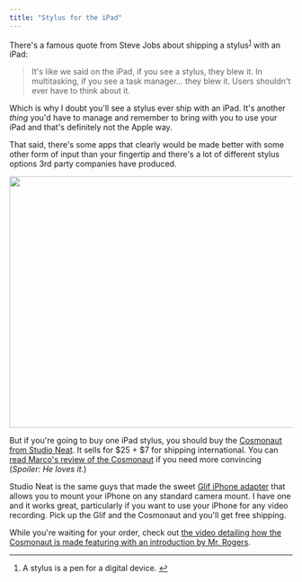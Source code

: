 ```yaml
---
title: "Stylus for the iPad"
---
```

<p>There's a famous quote from Steve Jobs about shipping a stylus<sup id="fnref-19887:1"><a href="#fn-19887:1" rel="footnote">1</a></sup> with an iPad:</p>
<blockquote><p>
  It's like we said on the iPad, if you see a stylus, they blew it. In multitasking, if you see a task manager... they blew it. Users shouldn't ever have to think about it.
</p></blockquote>
<p>Which is why I doubt you'll see a stylus ever ship with an iPad. It's another <em>thing</em> you'd have to manage and remember to bring with you to use your iPad and that's definitely not the Apple way.</p>
<p>That said, there's some apps that clearly would be made better with some other form of input than your fingertip and there's a lot of different stylus options 3rd party companies have produced.</p>
<p><img src="https://chrisenns.com/wp-content/uploads/2011/12/cosmo_books.jpg" alt="" title="Cosmonaut" width="670" height="447" class="aligncenter size-full wp-image-19888" /></p>
<p>But if you're going to buy one iPad stylus, you should buy the <a href="http://www.studioneat.com/products/cosmonaut">Cosmonaut from Studio Neat</a>. It sells for $25 + $7 for shipping international. You can <a href="http://www.marco.org/2011/12/12/the-cosmonaut-stylus-review">read Marco's review of the Cosmonaut</a> if you need more convincing (<em>Spoiler: He loves it.</em>)</p>
<p>Studio Neat is the same guys that made the sweet <a href="http://www.studioneat.com/pages/glifoptions">Glif iPhone adapter</a> that allows you to mount your iPhone on any standard camera mount. I have one and it works great, particularly if you want to use your iPhone for any video recording. Pick up the Glif and the Cosmonaut and you'll get free shipping.</p>
<p>While you're waiting for your order, check out <a href="http://vimeo.com/33174125">the video detailing how the Cosmonaut is made featuring with an introduction by Mr. Rogers</a>.</p>
<div class="footnotes">
<hr />
<ol>
<li id="fn-19887:1">
A stylus is a pen for a digital device.&#160;<a href="#fnref-19887:1" rev="footnote">&#8617;</a>
</li>
</ol>
</div>
